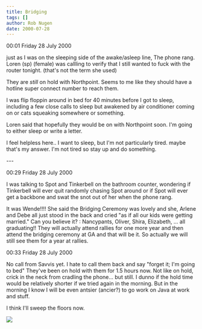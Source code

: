 ```yaml
---
title: Bridging
tags: []
author: Rob Nugen
date: 2000-07-28
---
```


<p class=date>00:01 Friday 28 July 2000</p>

<p>just as I was on the sleeping side of the awake/asleep line, The phone rang.  Loren (sp) (female) was callling to verify that I still wanted to fuck with the router tonight.  (that's not the term she used)

<p>They are <em>still</em> on hold with Northpoint.  Seems to me like they should have a hotline super connect number to reach them.

<p>I was flip floppin around in bed for 40 minutes before I got to sleep, including a few close calls to sleep but awakened by air conditioner coming on or cats squeaking somewhere or something.

<p>Loren said that hopefully they would be on with Northpoint soon.  I'm going to either sleep or write a letter.  

<p>I feel helpless here..  I want to sleep, but I'm not particularly tired.  maybe that's my answer.  I'm not tired so stay up and do something.

<p>---

<p class=date>00:29 Friday 28 July 2000</p>

<p>I was talking to Spot and Tinkerbell on the bathroom counter, wondering if Tinkerbell will ever quit randomly chasing Spot around or if Spot will ever get a backbone and swat the snot out of her when the phone rang.

<p>It was Wende!!!!  She said the Bridging Ceremony was lovely and she, Arlene and Debe all just stood in the back and cried "as if all our kids were getting married."  Can you believe it? : Nancypants, Oliver, Shira, Elizabeth, ... all graduating!!  They will actually attend rallies for one more year and then attend the bridging ceremony at GA and that will be it.  So actually we will still see them for a year at rallies.

<p class=date>00:33 Friday 28 July 2000</p>

<p>No call from Savvis yet.  I hate to call them back and say "forget it; I'm going to bed"  They've been on hold with them for 1.5 hours now.  Not like on hold, crick in the neck from cradling the phone... but still.  I dunno if the hold time would be relatively shorter if we tried again in the morning.   But in the morning I know I will be even antsier (ancier?) to go work on Java at work and stuff.

<p>I think I'll sweep the floors now.

<p><img src="/images/rob/wL-ROB.gif">

